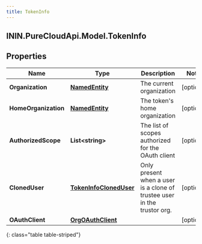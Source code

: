 ```yaml
---
title: TokenInfo
---
```

## ININ.PureCloudApi.Model.TokenInfo

## Properties

|Name | Type | Description | Notes|
|------------ | ------------- | ------------- | -------------|
| **Organization** | [**NamedEntity**](NamedEntity.html) | The current organization | [optional] |
| **HomeOrganization** | [**NamedEntity**](NamedEntity.html) | The token&#39;s home organization | [optional] |
| **AuthorizedScope** | **List&lt;string&gt;** | The list of scopes authorized for the OAuth client | [optional] |
| **ClonedUser** | [**TokenInfoClonedUser**](TokenInfoClonedUser.html) | Only present when a user is a clone of trustee user in the trustor org. | [optional] |
| **OAuthClient** | [**OrgOAuthClient**](OrgOAuthClient.html) |  | [optional] |
{: class="table table-striped"}


